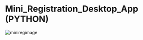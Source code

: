 # Mini_Registration_Desktop_App (PYTHON)

![miniregimage](https://user-images.githubusercontent.com/79617146/122864789-2993da80-d31d-11eb-824d-54749e181bbf.png)
